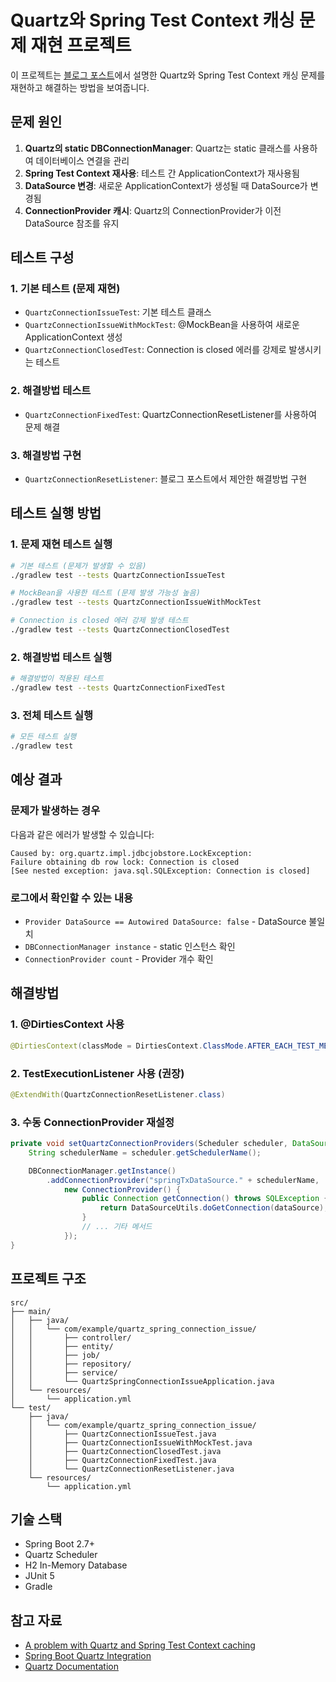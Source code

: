 # Quartz와 Spring Test Context 캐싱 문제 재현 프로젝트

이 프로젝트는 [블로그 포스트](https://mickaelb.com/post/problem-with-quartz-and-spring-test-context-caching/)에서 설명한 Quartz와 Spring Test Context 캐싱 문제를 재현하고 해결하는 방법을 보여줍니다.

## 문제 원인

1. **Quartz의 static DBConnectionManager**: Quartz는 static 클래스를 사용하여 데이터베이스 연결을 관리
2. **Spring Test Context 재사용**: 테스트 간 ApplicationContext가 재사용됨
3. **DataSource 변경**: 새로운 ApplicationContext가 생성될 때 DataSource가 변경됨
4. **ConnectionProvider 캐시**: Quartz의 ConnectionProvider가 이전 DataSource 참조를 유지

## 테스트 구성

### 1. 기본 테스트 (문제 재현)

-   `QuartzConnectionIssueTest`: 기본 테스트 클래스
-   `QuartzConnectionIssueWithMockTest`: @MockBean을 사용하여 새로운 ApplicationContext 생성
-   `QuartzConnectionClosedTest`: Connection is closed 에러를 강제로 발생시키는 테스트

### 2. 해결방법 테스트

-   `QuartzConnectionFixedTest`: QuartzConnectionResetListener를 사용하여 문제 해결

### 3. 해결방법 구현

-   `QuartzConnectionResetListener`: 블로그 포스트에서 제안한 해결방법 구현

## 테스트 실행 방법

### 1. 문제 재현 테스트 실행

```bash
# 기본 테스트 (문제가 발생할 수 있음)
./gradlew test --tests QuartzConnectionIssueTest

# MockBean을 사용한 테스트 (문제 발생 가능성 높음)
./gradlew test --tests QuartzConnectionIssueWithMockTest

# Connection is closed 에러 강제 발생 테스트
./gradlew test --tests QuartzConnectionClosedTest
```

### 2. 해결방법 테스트 실행

```bash
# 해결방법이 적용된 테스트
./gradlew test --tests QuartzConnectionFixedTest
```

### 3. 전체 테스트 실행

```bash
# 모든 테스트 실행
./gradlew test
```

## 예상 결과

### 문제가 발생하는 경우

다음과 같은 에러가 발생할 수 있습니다:

```
Caused by: org.quartz.impl.jdbcjobstore.LockException:
Failure obtaining db row lock: Connection is closed
[See nested exception: java.sql.SQLException: Connection is closed]
```

### 로그에서 확인할 수 있는 내용

-   `Provider DataSource == Autowired DataSource: false` - DataSource 불일치
-   `DBConnectionManager instance` - static 인스턴스 확인
-   `ConnectionProvider count` - Provider 개수 확인

## 해결방법

### 1. @DirtiesContext 사용

```java
@DirtiesContext(classMode = DirtiesContext.ClassMode.AFTER_EACH_TEST_METHOD)
```

### 2. TestExecutionListener 사용 (권장)

```java
@ExtendWith(QuartzConnectionResetListener.class)
```

### 3. 수동 ConnectionProvider 재설정

```java
private void setQuartzConnectionProviders(Scheduler scheduler, DataSource dataSource) {
    String schedulerName = scheduler.getSchedulerName();

    DBConnectionManager.getInstance()
        .addConnectionProvider("springTxDataSource." + schedulerName,
            new ConnectionProvider() {
                public Connection getConnection() throws SQLException {
                    return DataSourceUtils.doGetConnection(dataSource);
                }
                // ... 기타 메서드
            });
}
```

## 프로젝트 구조

```
src/
├── main/
│   ├── java/
│   │   └── com/example/quartz_spring_connection_issue/
│   │       ├── controller/
│   │       ├── entity/
│   │       ├── job/
│   │       ├── repository/
│   │       ├── service/
│   │       └── QuartzSpringConnectionIssueApplication.java
│   └── resources/
│       └── application.yml
└── test/
    ├── java/
    │   └── com/example/quartz_spring_connection_issue/
    │       ├── QuartzConnectionIssueTest.java
    │       ├── QuartzConnectionIssueWithMockTest.java
    │       ├── QuartzConnectionClosedTest.java
    │       ├── QuartzConnectionFixedTest.java
    │       └── QuartzConnectionResetListener.java
    └── resources/
        └── application.yml
```

## 기술 스택

-   Spring Boot 2.7+
-   Quartz Scheduler
-   H2 In-Memory Database
-   JUnit 5
-   Gradle

## 참고 자료

-   [A problem with Quartz and Spring Test Context caching](https://mickaelb.com/post/problem-with-quartz-and-spring-test-context-caching/)
-   [Spring Boot Quartz Integration](https://docs.spring.io/spring-boot/docs/current/reference/html/features.html#features.scheduling.quartz)
-   [Quartz Documentation](https://www.quartz-scheduler.org/documentation/)
